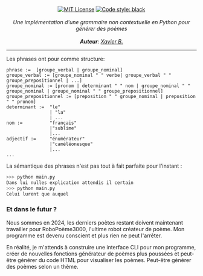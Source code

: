 <p align="center">
    <a href="http://choosealicense.com/licenses/mit/"><img src="https://img.shields.io/badge/license-MIT-3C93B4.svg?style=flat" alt="MIT License"></a>
    <a href="https://github.com/psf/black"><img src="https://img.shields.io/badge/code%20style-black-000000.svg" alt="Code style: black"></a>
    <br />
    <br />
    <i>Une implémentation d'une grammaire non contextuelle en Python pour générer des poèmes</i>
    <br />
<br />
    <i><b>Auteur</b>:
        <a href="https://github.com/GitXenon">Xavier B.</a>
    </i>
<br />
</p>
<hr />
 Les phrases ont pour comme structure:
 
```
phrase :=  [groupe_verbal | groupe_nominal]
groupe_verbal := [groupe_nominal " " verbe| groupe_verbal " " groupe_prepositionnel | ...]
groupe_nominal := [pronom | determinant " " nom | groupe_nominal " " groupe_nominal | groupe_nominal " " groupe_prepositionnel]
groupe_prepositionnel := [preposition " " groupe_nominal | preposition " " pronom]
determinant :=  "le"
                | "la"
                | ...
nom :=          "français"
                |"sublime"
                |...
adjectif :=     "énumérateur"
                |"caméléonesque"
                |...
...
```

La sémantique des phrases n'est pas tout à fait parfaite pour l'instant :
```python
>>> python main.py
Dans lui nulles explication attendis il certain
>>> python main.py
Celui lurent que auquel
```

### Et dans le futur ?
Nous sommes en 2024, les derniers poètes restant doivent maintenant travailler pour RoboPoème3000, l'ultime robot créateur de poème. Mon programme est devenu conscient et plus rien ne peut l'arrêter.

En réalité, je m'attends à construire une interface CLI pour mon programme, créer de nouvelles fonctions générateur de poèmes plus poussées et peut-être générer du code HTML pour visualiser les poèmes. Peut-être générer des poèmes selon un thème.